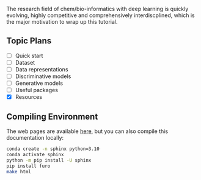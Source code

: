 The research field of chem/bio-informatics with deep learning is quickly evolving, highly competitive and comprehensively interdiscplined, which is the major motivation to wrap up this tutorial.

## Topic Plans
- [ ] Quick start
- [ ] Dataset
- [ ] Data representations
- [ ] Discriminative models
- [ ] Generative models
- [ ] Useful packages
- [x] Resources

## Compiling Environment
The web pages are available [here](https://mingyixue.github.io/deep-learning-for-bioinformatics-101/), but you can also compile this documentation locally:
```bash
conda create -n sphinx python=3.10
conda activate sphinx
python -m pip install -U sphinx
pip install furo
make html
```